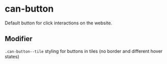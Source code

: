 # can-button

Default button for click interactions on the website.

## Modifier
`.can-button--tile` styling for buttons in tiles (no border and different hover states)
